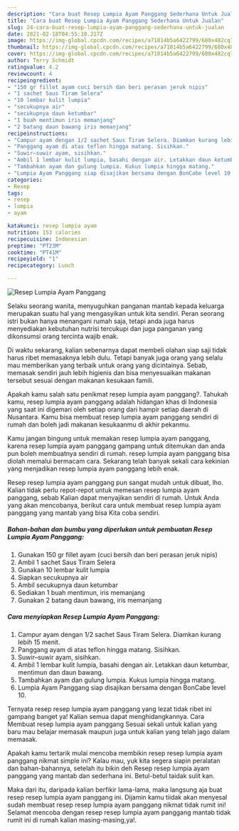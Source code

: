 ```yaml
---
description: "Cara buat Resep Lumpia Ayam Panggang Sederhana Untuk Jualan"
title: "Cara buat Resep Lumpia Ayam Panggang Sederhana Untuk Jualan"
slug: 24-cara-buat-resep-lumpia-ayam-panggang-sederhana-untuk-jualan
date: 2021-02-18T04:55:10.217Z
image: https://img-global.cpcdn.com/recipes/a71814b5a6422799/680x482cq70/resep-lumpia-ayam-panggang-foto-resep-utama.jpg
thumbnail: https://img-global.cpcdn.com/recipes/a71814b5a6422799/680x482cq70/resep-lumpia-ayam-panggang-foto-resep-utama.jpg
cover: https://img-global.cpcdn.com/recipes/a71814b5a6422799/680x482cq70/resep-lumpia-ayam-panggang-foto-resep-utama.jpg
author: Terry Schmidt
ratingvalue: 4.2
reviewcount: 4
recipeingredient:
- "150 gr fillet ayam cuci bersih dan beri perasan jeruk nipis"
- "1 sachet Saus Tiram Selera"
- "10 lembar kulit lumpia"
- "secukupnya air"
- "secukupnya daun ketumbar"
- "1 buah mentimun iris memanjang"
- "2 batang daun bawang iris memanjang"
recipeinstructions:
- "Campur ayam dengan 1/2 sachet Saus Tiram Selera. Diamkan kurang lebih 15 menit."
- "Panggang ayam di atas teflon hingga matang. Sisihkan."
- "Suwir–suwir ayam, sisihkan."
- "Ambil 1 lembar kulit lumpia, basahi dengan air. Letakkan daun ketumbar, mentimun dan daun bawang."
- "Tambahkan ayam dan gulung lumpia. Kukus lumpia hingga matang."
- "Lumpia Ayam Panggang siap disajikan bersama dengan BonCabe level 10."
categories:
- Resep
tags:
- resep
- lumpia
- ayam

katakunci: resep lumpia ayam 
nutrition: 153 calories
recipecuisine: Indonesian
preptime: "PT23M"
cooktime: "PT41M"
recipeyield: "1"
recipecategory: Lunch

---
```



![Resep Lumpia Ayam Panggang](https://img-global.cpcdn.com/recipes/a71814b5a6422799/680x482cq70/resep-lumpia-ayam-panggang-foto-resep-utama.jpg)

Selaku seorang wanita, menyuguhkan panganan mantab kepada keluarga merupakan suatu hal yang mengasyikan untuk kita sendiri. Peran seorang istri bukan hanya menangani rumah saja, tetapi anda juga harus menyediakan kebutuhan nutrisi tercukupi dan juga panganan yang dikonsumsi orang tercinta wajib enak.

Di waktu  sekarang, kalian sebenarnya dapat membeli olahan siap saji tidak harus ribet memasaknya lebih dulu. Tetapi banyak juga orang yang selalu mau memberikan yang terbaik untuk orang yang dicintainya. Sebab, memasak sendiri jauh lebih higienis dan bisa menyesuaikan makanan tersebut sesuai dengan makanan kesukaan famili. 



Apakah kamu salah satu penikmat resep lumpia ayam panggang?. Tahukah kamu, resep lumpia ayam panggang adalah hidangan khas di Indonesia yang saat ini digemari oleh setiap orang dari hampir setiap daerah di Nusantara. Kamu bisa membuat resep lumpia ayam panggang sendiri di rumah dan boleh jadi makanan kesukaanmu di akhir pekanmu.

Kamu jangan bingung untuk memakan resep lumpia ayam panggang, karena resep lumpia ayam panggang gampang untuk ditemukan dan anda pun boleh membuatnya sendiri di rumah. resep lumpia ayam panggang bisa diolah memalui bermacam cara. Sekarang telah banyak sekali cara kekinian yang menjadikan resep lumpia ayam panggang lebih enak.

Resep resep lumpia ayam panggang pun sangat mudah untuk dibuat, lho. Kalian tidak perlu repot-repot untuk memesan resep lumpia ayam panggang, sebab Kalian dapat menyajikan sendiri di rumah. Untuk Anda yang akan mencobanya, berikut cara untuk membuat resep lumpia ayam panggang yang mantab yang bisa Kita coba sendiri.

<!--inarticleads1-->

##### Bahan-bahan dan bumbu yang diperlukan untuk pembuatan Resep Lumpia Ayam Panggang:

1. Gunakan 150 gr fillet ayam (cuci bersih dan beri perasan jeruk nipis)
1. Ambil 1 sachet Saus Tiram Selera
1. Gunakan 10 lembar kulit lumpia
1. Siapkan secukupnya air
1. Ambil secukupnya daun ketumbar
1. Sediakan 1 buah mentimun, iris memanjang
1. Gunakan 2 batang daun bawang, iris memanjang




<!--inarticleads2-->

##### Cara menyiapkan Resep Lumpia Ayam Panggang:

1. Campur ayam dengan 1/2 sachet Saus Tiram Selera. Diamkan kurang lebih 15 menit.
1. Panggang ayam di atas teflon hingga matang. Sisihkan.
1. Suwir–suwir ayam, sisihkan.
1. Ambil 1 lembar kulit lumpia, basahi dengan air. Letakkan daun ketumbar, mentimun dan daun bawang.
1. Tambahkan ayam dan gulung lumpia. Kukus lumpia hingga matang.
1. Lumpia Ayam Panggang siap disajikan bersama dengan BonCabe level 10.




Ternyata resep resep lumpia ayam panggang yang lezat tidak ribet ini gampang banget ya! Kalian semua dapat menghidangkannya. Cara Membuat resep lumpia ayam panggang Sesuai sekali untuk kalian yang baru mau belajar memasak maupun juga untuk kalian yang telah jago dalam memasak.

Apakah kamu tertarik mulai mencoba membikin resep resep lumpia ayam panggang nikmat simple ini? Kalau mau, yuk kita segera siapin peralatan dan bahan-bahannya, setelah itu bikin deh Resep resep lumpia ayam panggang yang mantab dan sederhana ini. Betul-betul taidak sulit kan. 

Maka dari itu, daripada kalian berfikir lama-lama, maka langsung aja buat resep resep lumpia ayam panggang ini. Dijamin kamu tiidak akan menyesal sudah membuat resep resep lumpia ayam panggang nikmat tidak rumit ini! Selamat mencoba dengan resep resep lumpia ayam panggang mantab tidak rumit ini di rumah kalian masing-masing,ya!.

